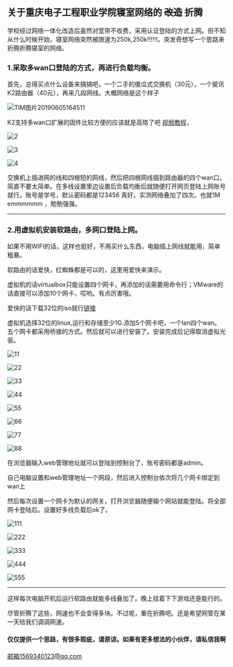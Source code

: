 ## 关于重庆电子工程职业学院寝室网络的 ~~改造~~ 折腾

学校经过网络一体化改造后虽然对宽带不收费，采用认证登陆的方式上网。但不知从什么时候开始，寝室网络突然被限速为250k,250k!!!!!!。突发奇想写一个思路来折腾折腾寝室的网络。

### 1.采取多wan口登陆的方式，再进行负载均衡。

首先，总得买点什么设备来搞搞吧，一个二手的傻瓜式交换机（30元），一个斐讯K2路由器（40元），再来几段网线。大概网络是这个样子

 ![TIM图片20190605164511](https://github.com/sundidyu/idea/imags/imagsTIM图片20190605164511.png)

K2支持多wan口扩展的固件比较方便的应该就是高恪了吧 [视频教程](http://v.youku.com/v_show/id_XMjk1MTYyMTE4MA==.html?spm=a2hzp.8244740.0.0
)，

![2](https://github.com/sundidyu/idea/imags/imags2.png)

![3](https://github.com/sundidyu/idea/imags/imags3.png)

![4](https://github.com/sundidyu/idea/imags/imags4.png)

交换机上插进网的线和四根短的网线，然后把四根网线插到路由器的四个wan口，简直不要太简单。在多线设置里边设置后负载均衡后就随便打开网页登陆上网账号就行。账号是学号，默认密码都是123456   真好。实测网络叠加了四次。也就1M emmmmmm ，勉勉强强。

---

### 2.用虚拟机安装软路由，多网口登陆上网。

如果不用WIFI的话，这样也挺好，不用买什么东西，电脑插上网线就能用，简单粗暴。

软路由的话爱快，红蜘蛛都是可以的，这里用爱快来演示。

虚拟机的话virtualbox只能设置四个网卡，再添加的话需要用命令行；VMware的话直接可以添加10个网卡，哎哟。有点厉害哦。

爱快的话下载32位的iso就行[链接](https://www.ikuai8.com/component/download)

虚拟机选择32位的linux,运行和存储至少1G.添加5个网卡吧，一个lan四个wan。五个网卡都采用桥接的方式。然后就可以进行安装了。安装完成后记得取消虚拟光驱。

![11](https://github.com/sundidyu/idea/imags/imags11.png)

![22](https://github.com/sundidyu/idea/imags/imags22.png)

![33](https://github.com/sundidyu/idea/imags/imags33.png)

![44](https://github.com/sundidyu/idea/imags/imags44.png)

![55](https://github.com/sundidyu/idea/imags/imags55.png)

![66](https://github.com/sundidyu/idea/imags/imags66.png)

![77](https://github.com/sundidyu/idea/imags/imags77.png)

![88](https://github.com/sundidyu/idea/imags/imags88.png)



在浏览器输入web管理地址就可以登陆到控制台了，账号密码都是admin。

自己电脑设置和web管理地址一个网段，然后进入控制台依次将几个网卡绑定到wan上

然后每次设置一个网卡为默认的网关，打开浏览器随便输个网站就能登陆。将全部网卡登陆后。设置好多线负载后ok了。

![111](https://github.com/sundidyu/idea/imags/imags111.png)

![222](https://github.com/sundidyu/idea/imags/imags222.png)

![333](https://github.com/sundidyu/idea/imags/imags333.png)

![444](https://github.com/sundidyu/idea/imags/imags444.png)

![555](https://github.com/sundidyu/idea/imags/imags555.png)

---

这样每次电脑开机后运行软路由就能多线叠加了。晚上挂着下下游戏还是能行的。

尽管折腾了这些，网速也不会变得多块。不过呢，重在折腾吧。还是希望网管在某一天给我们调调网速。

#### 仅仅提供一个思路，有很多瑕疵，请原谅。如果有更多想法的小伙伴，请私信我啊

邮箱1569340123@qq.com

